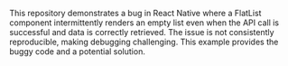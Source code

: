 This repository demonstrates a bug in React Native where a FlatList component intermittently renders an empty list even when the API call is successful and data is correctly retrieved.  The issue is not consistently reproducible, making debugging challenging.  This example provides the buggy code and a potential solution.